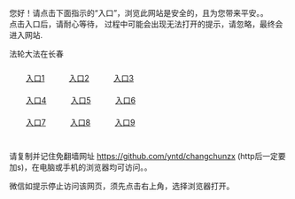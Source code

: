 您好！请点击下面指示的“入口”，浏览此网站是安全的，且为您带来平安。。 <br/>
点击入口后，请耐心等待， 过程中可能会出现无法打开的提示，请忽略，最终会进入网站. </br>

法轮大法在长春<br/>
<div style="padding:10px"><a style="margin:20px" target="_blank" href="https://dqz33cvz5bud7.cloudfront.net/2Qpsp?ypzge" id="ccLink1" rel="nofollow">入口1</a> <a target="_blank" style="margin:20px" href="https://d27n7fhqvj26vv.cloudfront.net/2Qpsp?qnmtrc" id="ccLink2" rel="nofollow">入口2</a> <a style="margin:20px" target="_blank" href="https://d1easr8syzw9r0.cloudfront.net/2Qpsp?zrfelzz" id="ccLink3" rel="nofollow">入口3</a></div>

<div style="padding:10px" ><a style="margin:20px" target="_blank" href="https://dqz33cvz5bud7.cloudfront.net/2Qpsp?ypzge" id="ccLink4" rel="nofollow">入口4</a> <a style="margin:20px" href="https://d27n7fhqvj26vv.cloudfront.net/2Qpsp?qnmtrc" target="_blank" id="ccLink5" rel="nofollow">入口5</a> <a style="margin:20px" href="https://d1easr8syzw9r0.cloudfront.net/2Qpsp?zrfelzz" target="_blank" id="ccLink6" rel="nofollow">入口6</a></div>

<div style="padding:10px"><a style="margin:20px" target="_blank" href="https://dqz33cvz5bud7.cloudfront.net/2Qpsp?ypzge" id="ccLink7" rel="nofollow">入口7</a> <a style="margin:20px" href="https://d27n7fhqvj26vv.cloudfront.net/2Qpsp?qnmtrc" target="_blank" id="ccLink8" rel="nofollow">入口8</a> <a style="margin:20px" target="_blank" href="https://d1easr8syzw9r0.cloudfront.net/2Qpsp?zrfelzz" id="ccLink9" rel="nofollow">入口9</a></div>

<br/>



请复制并记住免翻墙网址 https://github.com/yntd/changchunzx (http后一定要加s)，在电脑或手机的浏览器均可访问。。<br/>

微信如提示停止访问该网页，须先点击右上角，选择浏览器打开。
